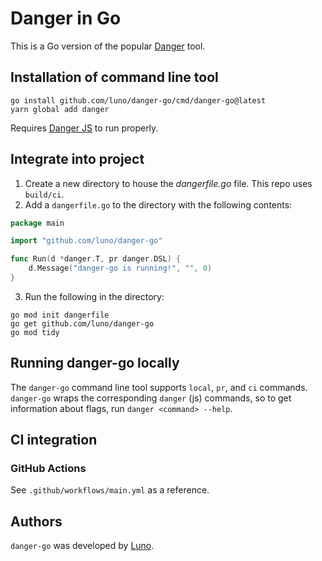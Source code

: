 # Danger in Go

This is a Go version of the popular [Danger](https://danger.systems/) tool.

## Installation of command line tool

```shell
go install github.com/luno/danger-go/cmd/danger-go@latest
yarn global add danger
```

Requires [Danger JS](https://danger.systems/js) to run properly.

## Integrate into project

1. Create a new directory to house the *dangerfile.go* file. This repo uses `build/ci`.
2. Add a `dangerfile.go` to the directory with the following contents:
```go
package main

import "github.com/luno/danger-go"

func Run(d *danger.T, pr danger.DSL) {
	d.Message("danger-go is running!", "", 0)
}
```
3. Run the following in the directory:
```shell
go mod init dangerfile
go get github.com/luno/danger-go
go mod tidy
```

## Running danger-go locally

The `danger-go` command line tool supports `local`, `pr`, and `ci` commands. `danger-go` wraps the corresponding `danger` (js) commands, so to get information about flags, run `danger <command> --help`.

## CI integration

### GitHub Actions
See `.github/workflows/main.yml` as a reference.

## Authors

`danger-go` was developed by [Luno](https://github.com/luno/).
